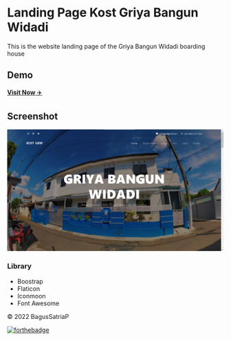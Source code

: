 # Landing Page Kost Griya Bangun Widadi
This is the website landing page of the Griya Bangun Widadi boarding house

## Demo
<a href="https://bagussp99.github.io/kostgbw/" target="_blank">**Visit Now** ✈️</a>

## Screenshot
![website screenshot](Screenshot%202022-11-17%20.png)

### Library

- Boostrap
- Flaticon
- Iconmoon
- Font Awesome

© 2022 BagusSatriaP

[![forthebadge](https://forthebadge.com/images/badges/built-with-love.svg)](https://bagussp.my.id)

